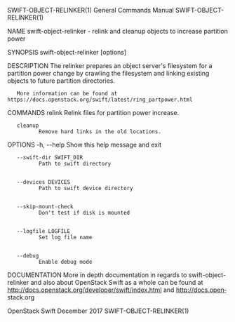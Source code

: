 SWIFT-OBJECT-RELINKER(1)                                                                   General Commands Manual                                                                   SWIFT-OBJECT-RELINKER(1)



NAME
       swift-object-relinker - relink and cleanup objects to increase partition power

SYNOPSIS
       swift-object-relinker [options] <command>


DESCRIPTION
       The relinker prepares an object server's filesystem for a partition power change by crawling the filesystem and linking existing objects to future partition directories.

       More information can be found at https://docs.openstack.org/swift/latest/ring_partpower.html


COMMANDS
       relink Relink files for partition power increase.


       cleanup
              Remove hard links in the old locations.


OPTIONS
       -h, --help
              Show this help message and exit


       --swift-dir SWIFT_DIR
              Path to swift directory


       --devices DEVICES
              Path to swift device directory


       --skip-mount-check
              Don't test if disk is mounted


       --logfile LOGFILE
              Set log file name


       --debug
              Enable debug mode


DOCUMENTATION
       More  in  depth documentation in regards to swift-object-relinker and also about OpenStack Swift as a whole can be found at http://docs.openstack.org/developer/swift/index.html and http://docs.open‐
       stack.org



OpenStack Swift                                                                                 December 2017                                                                        SWIFT-OBJECT-RELINKER(1)
